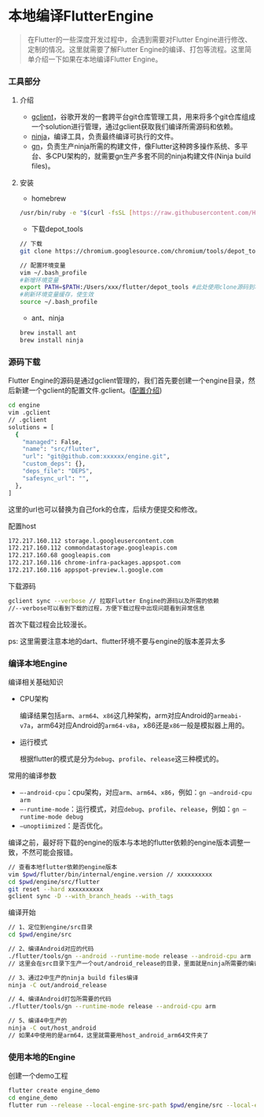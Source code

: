 # 本地编译FlutterEngine

> 在Flutter的一些深度开发过程中，会遇到需要对Flutter Engine进行修改、定制的情况。这里就需要了解Flutter Engine的编译、打包等流程。这里简单介绍一下如果在本地编译Flutter Engine。


### 工具部分

1. 介绍
    - [gclient](https://www.chromium.org/developers/how-tos/depottools)，谷歌开发的一套跨平台git仓库管理工具，用来将多个git仓库组成一个solution进行管理，通过gclient获取我们编译所需源码和依赖。
    - [ninja](https://ninja-build.org/)，编译工具，负责最终编译可执行的文件。
    - [gn](https://gn.googlesource.com/gn)，负责生产ninja所需的构建文件，像Flutter这种跨多操作系统、多平台、多CPU架构的，就需要gn生产多套不同的ninja构建文件(Ninja build files)。

2. 安装
    - homebrew

    ```bash
    /usr/bin/ruby -e "$(curl -fsSL [https://raw.githubusercontent.com/Homebrew/install/master/install](https://raw.githubusercontent.com/Homebrew/install/master/install))"
    ```

    - 下载depot_tools

    ```bash
    // 下载
    git clone https://chromium.googlesource.com/chromium/tools/depot_tools.git 

    // 配置环境变量
    vim ~/.bash_profile
    #新增环境变量
    export PATH=$PATH:/Users/xxx/flutter/depot_tools #此处使用clone源码到本地的地址
    #刷新环境变量缓存，使生效
    source ~/.bash_profile
    ```

    - ant、ninja

    ```bash
    brew install ant
    brew install ninja
    ```

### 源码下载

Flutter Engine的源码是通过gclient管理的，我们首先要创建一个engine目录，然后新建一个gclient的配置文件.gclient。([配置介绍](https://chromium.googlesource.com/chromium/tools/depot_tools.git/+/HEAD/README.gclient.md))

```bash
cd engine
vim .gclient
// .gclient
solutions = [
  {
    "managed": False,
    "name": "src/flutter",
    "url": "git@github.com:xxxxxx/engine.git",
    "custom_deps": {},
    "deps_file": "DEPS",
    "safesync_url": "",
  },
]
```

这里的url也可以替换为自己fork的仓库，后续方便提交和修改。

配置host

```bash
172.217.160.112 storage.l.googleusercontent.com
172.217.160.112 commondatastorage.googleapis.com
172.217.160.68 googleapis.com
172.217.160.116 chrome-infra-packages.appspot.com
172.217.160.116 appspot-preview.l.google.com
```

下载源码

```bash
gclient sync --verbose // 拉取Flutter Engine的源码以及所需的依赖
//--verbose可以看到下载的过程，方便下载过程中出现问题看到异常信息
```

首次下载过程会比较漫长。

ps: 这里需要注意本地的dart、flutter环境不要与engine的版本差异太多

### 编译本地Engine

编译相关基础知识

- CPU架构

    编译结果包括`arm`、`arm64`、`x86`这几种架构，arm对应Android的`armeabi-v7a`，arm64对应Android的`arm64-v8a`，x86还是`x86`一般是模拟器上用的。

- 运行模式

    根据flutter的模式是分为`debug`、`profile`、`release`这三种模式的。

常用的编译参数

- `—-android-cpu`：cpu架构，对应`arm`、`arm64`、`x86`，例如：`gn —android-cpu arm`
- `—-runtime-mode`：运行模式，对应`debug`、`profile`、`release`，例如：`gn —runtime-mode debug`
- `—unoptiimized`：是否优化。

编译之前，最好将下载的engine的版本与本地的flutter依赖的engine版本调整一致，不然可能会报错。

```bash
// 查看本地flutter依赖的engine版本
vim $pwd/flutter/bin/internal/engine.version // xxxxxxxxxx
cd $pwd/engine/src/flutter
git reset --hard xxxxxxxxxx
gclient sync -D --with_branch_heads --with_tags
```

编译开始

```bash
// 1、定位到engine/src目录
cd $pwd/engine/src

// 2、编译Android对应的代码
./flutter/tools/gn --android --runtime-mode release --android-cpu arm
// 这里会在src目录下生产一个out/android_release的目录，里面就是ninja所需要的编译文件

// 3、通过2中生产的ninja build files编译
ninja -C out/android_release

// 4、编译Android打包所需要的代码
./flutter/tools/gn --runtime-mode release --android-cpu arm

// 5、编译4中生产的
ninja -C out/host_android 
// 如果4中使用的是arm64，这里就需要用host_android_arm64文件夹了
```

### 使用本地的Engine

创建一个demo工程

```bash
flutter create engine_demo
cd engine_demo
flutter run --release --local-engine-src-path $pwd/engine/src --local-engine=android_release
```